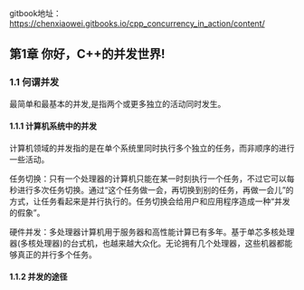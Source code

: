 gitbook地址：https://chenxiaowei.gitbooks.io/cpp_concurrency_in_action/content/

## 第1章 你好，C++的并发世界!

### 1.1 何谓并发

最简单和最基本的并发,是指两个或更多独立的活动同时发生。

#### 1.1.1 计算机系统中的并发

计算机领域的并发指的是在单个系统里同时执行多个独立的任务，而非顺序的进行一些活动。

任务切换：只有一个处理器的计算机只能在某一时刻执行一个任务，不过它可以每秒进行多次任务切换。通过“这个任务做一会，再切换到别的任务，再做一会儿”的方式，让任务看起来是并行执行的。任务切换会给用户和应用程序造成一种“并发的假象”。

硬件并发：多处理器计算机用于服务器和高性能计算已有多年。基于单芯多核处理器(多核处理器)的台式机，也越来越大众化。无论拥有几个处理器，这些机器都能够真正的并行多个任务。

#### 1.1.2 并发的途径


